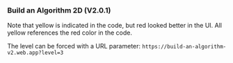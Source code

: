 ### Build an Algorithm 2D (V2.0.1)

Note that yellow is indicated in the code, but red looked better in the UI.
All yellow references the red color in the code.

The level can be forced with a URL parameter:
`https://build-an-algorithm-v2.web.app?level=3`

